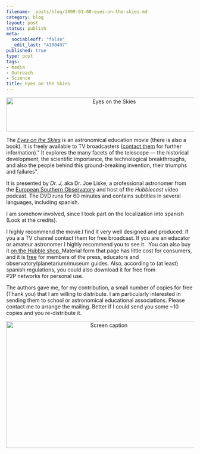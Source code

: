 ```yaml
--- 
filename: _posts/blog/2009-01-08-eyes-on-the-skies.md
category: blog
layout: post
status: publish
meta: 
  sociableoff: "false"
  _edit_last: "4180497"
published: true
type: post
tags: 
- media
- Outreach
- Science
title: Eyes on the Skies
---
```

<!--:en-->
<p style="text-align:center;"><img class="aligncenter" src="http://www.eyesontheskies.org/images/topbanner.jpg" alt="Eyes on the Skies" width="564" height="91" /></p>

The <em><a href="http://www.eyesontheskies.org/movie.php">Eyes on the Skies</a></em> is an astronomical education movie (there is also a book). It is freely available to TV broadcasters (<a href="mailto:lars@eso.org">contact them</a> for further information)." It explores the many facets of the telescope — the historical development, the scientific importance, the technological breakthroughs, and also the people behind this ground-breaking invention, their triumphs and failures".

It is presented by <em>Dr. J,</em> aka Dr. Joe Liske, a professional astronomer from the <a href="http://www.eso.org/" target="_blank">European Southern Observatory</a> and host of the <em>Hubblecast</em> video podcast. The DVD runs for 60 minutes and contains subtitles in several languages, including spanish.

I am somehow involved, since I took part on the localization into spanish (Look at the credits).

I highly recommend the movie.I find it very well designed and produced. If you a a TV channel contact them for free broadcast. If you are an educator or amateur astronomer I highly recommend you to see it.  You can also buy it <a href="http://www.spacetelescope.org/goodies/cdroms/html/eyes_cb_sd_cover.html">on the Hubble shop. </a> Material form that page has little cost for consumers, and it is <a href="http://www.spacetelescope.org/hubbleshop/webshop/webshop.php?show=free&amp;section=brochures">free</a> for members of the press, educators and observatory/planetarium/museum guides. Also, according to (at least) spanish regulations, you could also download it for free from P2P networks for personal use.

The authors gave me, for my contribution, a small number of copies for free (Thank you) that I am willing to distribute. I am particularly interested in sending them to school or astronomical educational associations. Please contact me to arrange the mailing. Better if I could send you some ~10 copies and you re-distribute it.
<p style="text-align:center;"><img class="aligncenter size-full wp-image-301" title="Screen caption" src="http://www.brunosan.eu/wp-content/uploads/2009/01/dvd2.png" alt="Screen caption" width="536" height="340" /></p>

<div></div>
<!--:-->
